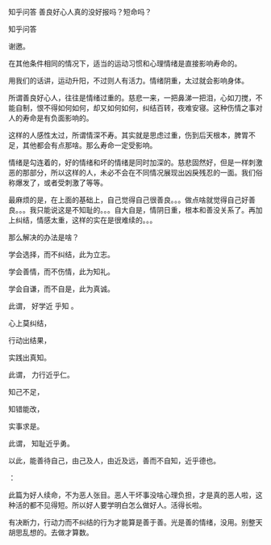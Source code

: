  
 知乎问答 善良好心人真的没好报吗？短命吗？ 
 
 
 
 
 
 知乎问答 
 
 

 

 谢邀。

 在其他条件相同的情况下，适当的运动习惯和心理情绪是直接影响寿命的。

 

 用我们的话讲，运动升阳，不过则人有活力。情绪阴重，太过就会影响身体。

 

 所谓善良好心人，往往是情绪过重的。慈悲一来，一把鼻涕一把泪，心如刀搅，不能自制，恨不得如何如何，却又如何如何，纠结百转，夜难安寝。这种伤情之事对人的寿命是有负面影响的。

 

 这样的人感性太过，所谓情深不寿。其实就是思虑过重，伤到后天根本，脾胃不足，其他都会有点那啥。那么寿命一定受影响。

 

 情绪是勾连着的，好的情绪和坏的情绪是同时加深的。慈悲固然好，但是一样刺激恶的那部分，所以这样的人，未必不会在不同情况展现出凶戾残忍的一面。我们俗称爆发了，或者受刺激了等等。

 

 最麻烦的是，在上面的基础上，自己觉得自己很善良。。。做点啥就觉得自己好善良。。。我只能说这是不知耻的。。。自大自是，情阴日重，根本和善没关系了。再加上纠结，情感太重，这样的实在是很难续的。。。

 

 

 那么解决的办法是啥？ 

 

 

 学会选择，而不纠结，此为立志。

 学会善情，而不伤情，此为知礼。

 学会自谦，而不自是，此为真诚。

 

 此谓， 好学近 乎知 。 

 

 心上莫纠结，

 行动出结果，

 实践出真知。

 

 此谓， 力行近乎仁。 

 

 知己不足，

 知错能改，

 实事求是。

 

 此谓， 知耻近乎勇。 

 

 以此，能善待自己，由己及人，由近及远，善而不自知，近乎德也。

 

 ：

 此篇为好人续命，不为恶人张目。恶人干坏事没啥心理负担，才是真的恶人啦，这种活的都不见得短。所以好人要学明白怎么做好人。活得长啦。 

 

 有决断力，行动力而不纠结的行为才能算是善于善。光是善的情绪，没用。别整天胡思乱想的。去做才算数。 